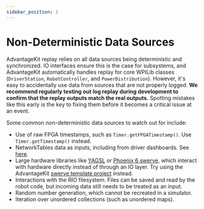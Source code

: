 ```yaml
---
sidebar_position: 1
---
```


# Non-Deterministic Data Sources

AdvantageKit replay relies on all data sources being deterministic and synchronized. IO interfaces ensure this is the case for subsystems, and AdvantageKit automatically handles replay for core WPILib classes (`DriverStation`, `RobotController`, and `PowerDistribution`). However, it's easy to accidentally use data from sources that are not properly logged. **We recommend regularly testing out log replay during development to confirm that the replay outputs match the real outputs.** Spotting mistakes like this early is the key to fixing them before it becomes a critical issue at an event.

Some common non-deterministic data sources to watch out for include:

- Use of raw FPGA timestamps, such as `Timer.getFPGATimestamp()`. Use `Timer.getTimestamp()` instead.
- NetworkTables data as inputs, including from driver dashboards. See [here](/data-flow/recording-inputs/dashboard-inputs).
- Large hardware libraries like [YAGSL](https://github.com/BroncBotz3481/YAGSL) or [Phoenix 6 swerve](https://v6.docs.ctr-electronics.com/en/latest/docs/tuner/tuner-swerve/index.html), which interact with hardware directly instead of through an IO layer. Try using the AdvantageKit [swerve template project](/category/template-projects) instead.
- Interactions with the RIO filesystem. Files can be saved and read by the robot code, but incoming data still needs to be treated as an input.
- Random number generation, which cannot be recreated in a simulator.
- Iteration over unordered collections (such as unordered maps).
